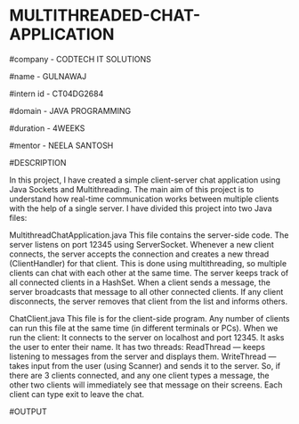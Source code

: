 # MULTITHREADED-CHAT-APPLICATION

#company - CODTECH IT SOLUTIONS

#name - GULNAWAJ

#intern id - CT04DG2684

#domain - JAVA PROGRAMMING

#duration - 4WEEKS

#mentor - NEELA SANTOSH

#DESCRIPTION 

In this project, I have created a simple client-server chat application using Java Sockets and Multithreading.
The main aim of this project is to understand how real-time communication works between multiple clients with the help of a single server.
I have divided this project into two Java files:

MultithreadChatApplication.java
This file contains the server-side code.
The server listens on port 12345 using ServerSocket.
Whenever a new client connects, the server accepts the connection and creates a new thread (ClientHandler) for that client.
This is done using multithreading, so multiple clients can chat with each other at the same time.
The server keeps track of all connected clients in a HashSet.
When a client sends a message, the server broadcasts that message to all other connected clients.
If any client disconnects, the server removes that client from the list and informs others.

ChatClient.java
This file is for the client-side program.
Any number of clients can run this file at the same time (in different terminals or PCs).
When we run the client:
It connects to the server on localhost and port 12345.
It asks the user to enter their name.
It has two threads:
ReadThread — keeps listening to messages from the server and displays them.
WriteThread — takes input from the user (using Scanner) and sends it to the server.
So, if there are 3 clients connected, and any one client types a message, the other two clients will immediately see that message on their screens.
Each client can type exit to leave the chat.

#OUTPUT


